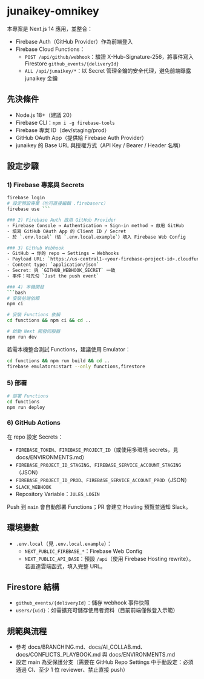# junaikey-omnikey

本專案是 Next.js 14 應用，並整合：
- Firebase Auth（GitHub Provider）作為前端登入
- Firebase Cloud Functions：
  - `POST /api/github/webhook`：驗證 X-Hub-Signature-256，將事件寫入 Firestore `github_events/{deliveryId}`
  - `ALL /api/junaikey/*`：以 Secret 管理金鑰的安全代理，避免前端曝露 junaikey 金鑰

## 先決條件
- Node.js 18+（建議 20）
- Firebase CLI：`npm i -g firebase-tools`
- Firebase 專案 ID（dev/staging/prod）
- GitHub OAuth App（提供給 Firebase Auth Provider）
- junaikey 的 Base URL 與授權方式（API Key / Bearer / Header 名稱）

## 設定步驟

### 1) Firebase 專案與 Secrets
```bash
firebase login
# 設定預設專案（也可直接編輯 .firebaserc）
firebase use ```

### 2) Firebase Auth 啟用 GitHub Provider
- Firebase Console → Authentication → Sign-in method → 啟用 GitHub
- 填寫 GitHub OAuth App 的 Client ID / Secret
- 於 `.env.local`（依 `.env.local.example`）填入 Firebase Web Config

### 3) GitHub Webhook
- GitHub → 你的 repo → Settings → Webhooks
- Payload URL: `https://us-central1-<your-firebase-project-id>.cloudfunctions.net/api/github/webhook`
- Content type: `application/json`
- Secret: 與 `GITHUB_WEBHOOK_SECRET` 一致
- 事件：可先勾 `Just the push event`

### 4) 本機開發
```bash
# 安裝前端依賴
npm ci

# 安裝 Functions 依賴
cd functions && npm ci && cd ..

# 啟動 Next 開發伺服器
npm run dev
```

若需本機整合測試 Functions，建議使用 Emulator：
```bash
cd functions && npm run build && cd ..
firebase emulators:start --only functions,firestore
```

### 5) 部署
```bash
# 部署 Functions
cd functions
npm run deploy
```

### 6) GitHub Actions
在 repo 設定 Secrets：
- `FIREBASE_TOKEN`、`FIREBASE_PROJECT_ID`（或使用多環境 secrets，見 docs/ENVIRONMENTS.md）
- `FIREBASE_PROJECT_ID_STAGING`、`FIREBASE_SERVICE_ACCOUNT_STAGING`（JSON）
- `FIREBASE_PROJECT_ID_PROD`、`FIREBASE_SERVICE_ACCOUNT_PROD`（JSON）
- `SLACK_WEBHOOK`
- Repository Variable：`JULES_LOGIN`

Push 到 `main` 會自動部署 Functions；PR 會建立 Hosting 預覽並通知 Slack。

## 環境變數
- `.env.local`（見 `.env.local.example`）：
  - `NEXT_PUBLIC_FIREBASE_*`：Firebase Web Config
  - `NEXT_PUBLIC_API_BASE`：預設 `/api`（使用 Firebase Hosting rewrite）。若直連雲端函式，填入完整 URL。

## Firestore 結構
- `github_events/{deliveryId}`：儲存 webhook 事件快照
- `users/{uid}`：如需擴充可儲存使用者資料（目前前端僅做登入示範）

## 規範與流程
- 參考 docs/BRANCHING.md、docs/AI_COLLAB.md、docs/CONFLICTS_PLAYBOOK.md 與 docs/ENVIRONMENTS.md
- 設定 main 為受保護分支（需要在 GitHub Repo Settings 中手動設定：必須通過 CI、至少 1 位 reviewer、禁止直接 push）

